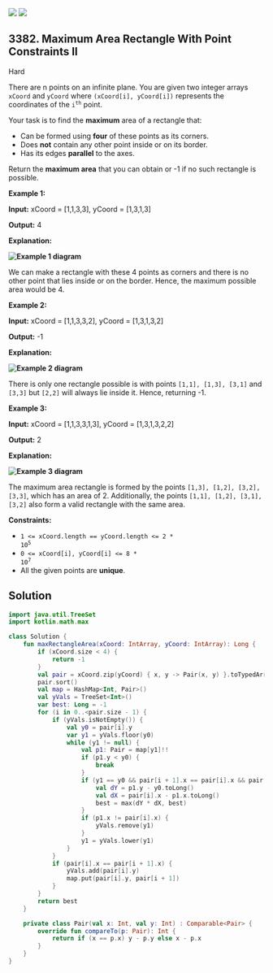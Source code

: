 [![](https://img.shields.io/github/stars/javadev/LeetCode-in-Kotlin?label=Stars&style=flat-square)](https://github.com/javadev/LeetCode-in-Kotlin)
[![](https://img.shields.io/github/forks/javadev/LeetCode-in-Kotlin?label=Fork%20me%20on%20GitHub%20&style=flat-square)](https://github.com/javadev/LeetCode-in-Kotlin/fork)

## 3382\. Maximum Area Rectangle With Point Constraints II

Hard

There are n points on an infinite plane. You are given two integer arrays `xCoord` and `yCoord` where `(xCoord[i], yCoord[i])` represents the coordinates of the <code>i<sup>th</sup></code> point.

Your task is to find the **maximum** area of a rectangle that:

*   Can be formed using **four** of these points as its corners.
*   Does **not** contain any other point inside or on its border.
*   Has its edges **parallel** to the axes.

Return the **maximum area** that you can obtain or -1 if no such rectangle is possible.

**Example 1:**

**Input:** xCoord = [1,1,3,3], yCoord = [1,3,1,3]

**Output:** 4

**Explanation:**

**![Example 1 diagram](https://assets.leetcode.com/uploads/2024/11/02/example1.png)**

We can make a rectangle with these 4 points as corners and there is no other point that lies inside or on the border. Hence, the maximum possible area would be 4.

**Example 2:**

**Input:** xCoord = [1,1,3,3,2], yCoord = [1,3,1,3,2]

**Output:** \-1

**Explanation:**

**![Example 2 diagram](https://assets.leetcode.com/uploads/2024/11/02/example2.png)**

There is only one rectangle possible is with points `[1,1], [1,3], [3,1]` and `[3,3]` but `[2,2]` will always lie inside it. Hence, returning -1.

**Example 3:**

**Input:** xCoord = [1,1,3,3,1,3], yCoord = [1,3,1,3,2,2]

**Output:** 2

**Explanation:**

**![Example 3 diagram](https://assets.leetcode.com/uploads/2024/11/02/example3.png)**

The maximum area rectangle is formed by the points `[1,3], [1,2], [3,2], [3,3]`, which has an area of 2. Additionally, the points `[1,1], [1,2], [3,1], [3,2]` also form a valid rectangle with the same area.

**Constraints:**

*   <code>1 <= xCoord.length == yCoord.length <= 2 * 10<sup>5</sup></code>
*   <code>0 <= xCoord[i], yCoord[i] <= 8 * 10<sup>7</sup></code>
*   All the given points are **unique**.

## Solution

```kotlin
import java.util.TreeSet
import kotlin.math.max

class Solution {
    fun maxRectangleArea(xCoord: IntArray, yCoord: IntArray): Long {
        if (xCoord.size < 4) {
            return -1
        }
        val pair = xCoord.zip(yCoord) { x, y -> Pair(x, y) }.toTypedArray()
        pair.sort()
        val map = HashMap<Int, Pair>()
        val yVals = TreeSet<Int>()
        var best: Long = -1
        for (i in 0..<pair.size - 1) {
            if (yVals.isNotEmpty()) {
                val y0 = pair[i].y
                var y1 = yVals.floor(y0)
                while (y1 != null) {
                    val p1: Pair = map[y1]!!
                    if (p1.y < y0) {
                        break
                    }
                    if (y1 == y0 && pair[i + 1].x == pair[i].x && pair[i + 1].y == p1.y) {
                        val dY = p1.y - y0.toLong()
                        val dX = pair[i].x - p1.x.toLong()
                        best = max(dY * dX, best)
                    }
                    if (p1.x != pair[i].x) {
                        yVals.remove(y1)
                    }
                    y1 = yVals.lower(y1)
                }
            }
            if (pair[i].x == pair[i + 1].x) {
                yVals.add(pair[i].y)
                map.put(pair[i].y, pair[i + 1])
            }
        }
        return best
    }

    private class Pair(val x: Int, val y: Int) : Comparable<Pair> {
        override fun compareTo(p: Pair): Int {
            return if (x == p.x) y - p.y else x - p.x
        }
    }
}
```